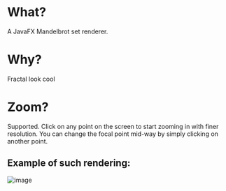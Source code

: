 # What?

A JavaFX Mandelbrot set renderer.

# Why?

Fractal look cool

# Zoom?

Supported. Click on any point on the screen to start zooming in with finer resolution. You can change the focal point mid-way by simply clicking on another point.

## Example of such rendering:
![image](https://github.com/user-attachments/assets/c9973f91-f49e-4072-85de-76b70851c33d)
